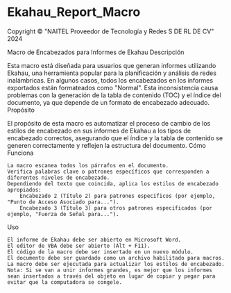 # Ekahau_Report_Macro
Copyright © "NAITEL Proveedor de Tecnología y Redes S DE RL DE CV" 2024

Macro de Encabezados para Informes de Ekahau
Descripción

Esta macro está diseñada para usuarios que generan informes utilizando Ekahau, una herramienta popular para la planificación y análisis de redes inalámbricas. En algunos casos, todos los encabezados en los informes exportados están formateados como "Normal". Esta inconsistencia causa problemas con la generación de la tabla de contenido (TOC) y el índice del documento, ya que depende de un formato de encabezado adecuado.
Propósito

El propósito de esta macro es automatizar el proceso de cambio de los estilos de encabezado en sus informes de Ekahau a los tipos de encabezado correctos, asegurando que el índice y la tabla de contenido se generen correctamente y reflejen la estructura del documento.
Cómo Funciona

    La macro escanea todos los párrafos en el documento.
    Verifica palabras clave o patrones específicos que corresponden a diferentes niveles de encabezado.
    Dependiendo del texto que coincida, aplica los estilos de encabezado apropiados:
        Encabezado 2 (Título 2) para patrones específicos (por ejemplo, "Punto de Acceso Asociado para...").
        Encabezado 3 (Título 3) para otros patrones especificados (por ejemplo, "Fuerza de Señal para...").

Uso

    El informe de Ekahau debe ser abierto en Microsoft Word.
    El editor de VBA debe ser abierto (Alt + F11).
    El código de la macro debe ser insertado en un nuevo módulo.
    El documento debe ser guardado como un archivo habilitado para macros.
    La macro debe ser ejecutada para actualizar los estilos de encabezado.
    Nota: Si se van a unir informes grandes, es mejor que los informes sean insertados a través del objeto en lugar de copiar y pegar para evitar que la computadora se congele.
